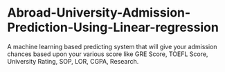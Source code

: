 # Abroad-University-Admission-Prediction-Using-Linear-regression
A machine learning based predicting system that will give your admission chances based upon your various score like GRE Score, TOEFL Score, University Rating, SOP, LOR, CGPA, Research.
